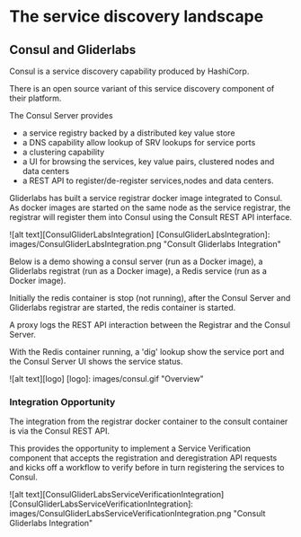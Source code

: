 # The service discovery landscape


## Consul and Gliderlabs

Consul is a service discovery capability produced by HashiCorp.

There is an open source variant of this service discovery component of their platform.

The Consul Server provides
 - a service registry backed by a distributed key value store
 - a DNS capability allow lookup of SRV lookups for service ports
 - a clustering capability
 - a UI for browsing the services, key value pairs, clustered nodes and data centers
 - a REST API to register/de-register services,nodes and data centers.

Gliderlabs has built a service registrar docker image integrated to Consul.
As docker images are started on the same node as the service registrar, the registrar will register them into Consul using the Consult REST API interface.

![alt text][ConsulGliderLabsIntegration]
[ConsulGliderLabsIntegration]: images/ConsulGliderLabsIntegration.png "Consult Gliderlabs Integration"


Below is a demo showing a consul server (run as a Docker image),
a Gliderlabs registrat (run as a Docker image),
a Redis service (run as a Docker image).

Initially the redis container is stop (not running), after the Consul Server and Gliderlabs registrar are started, the redis container is started.

A proxy logs the REST API interaction between the Registrar and the Consul Server.

With the Redis container running, a 'dig' lookup show the service port and the Consul Server UI shows the service status.

![alt text][logo]
[logo]: images/consul.gif "Overview"


###  Integration Opportunity

The integration from the registrar docker container to the consult container is via the Consul REST API.  

This provides the opportunity to implement a Service Verification component that accepts the registration and deregistration API requests and kicks off a workflow to verify before in turn registering the services to Consul.

![alt text][ConsulGliderLabsServiceVerificationIntegration]
[ConsulGliderLabsServiceVerificationIntegration]: images/ConsulGliderLabsServiceVerificationIntegration.png "Consult Gliderlabs Integration"
